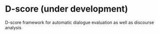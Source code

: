 # D-score (under development)
D-score framework for automatic dialogue evaluation as well as discourse analysis

